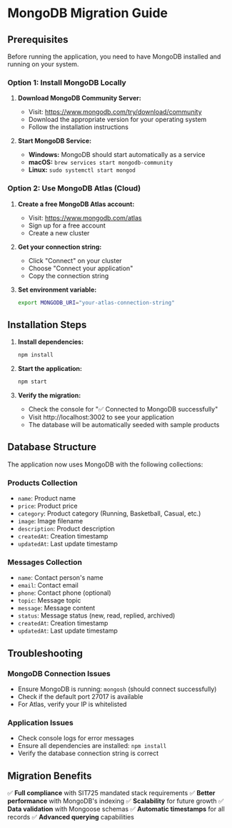 # MongoDB Migration Guide

## Prerequisites

Before running the application, you need to have MongoDB installed and running on your system.

### Option 1: Install MongoDB Locally

1. **Download MongoDB Community Server:**
   - Visit: https://www.mongodb.com/try/download/community
   - Download the appropriate version for your operating system
   - Follow the installation instructions

2. **Start MongoDB Service:**
   - **Windows:** MongoDB should start automatically as a service
   - **macOS:** `brew services start mongodb-community`
   - **Linux:** `sudo systemctl start mongod`

### Option 2: Use MongoDB Atlas (Cloud)

1. **Create a free MongoDB Atlas account:**
   - Visit: https://www.mongodb.com/atlas
   - Sign up for a free account
   - Create a new cluster

2. **Get your connection string:**
   - Click "Connect" on your cluster
   - Choose "Connect your application"
   - Copy the connection string

3. **Set environment variable:**
   ```bash
   export MONGODB_URI="your-atlas-connection-string"
   ```

## Installation Steps

1. **Install dependencies:**
   ```bash
   npm install
   ```

2. **Start the application:**
   ```bash
   npm start
   ```

3. **Verify the migration:**
   - Check the console for "✅ Connected to MongoDB successfully"
   - Visit http://localhost:3002 to see your application
   - The database will be automatically seeded with sample products

## Database Structure

The application now uses MongoDB with the following collections:

### Products Collection
- `name`: Product name
- `price`: Product price
- `category`: Product category (Running, Basketball, Casual, etc.)
- `image`: Image filename
- `description`: Product description
- `createdAt`: Creation timestamp
- `updatedAt`: Last update timestamp

### Messages Collection
- `name`: Contact person's name
- `email`: Contact email
- `phone`: Contact phone (optional)
- `topic`: Message topic
- `message`: Message content
- `status`: Message status (new, read, replied, archived)
- `createdAt`: Creation timestamp
- `updatedAt`: Last update timestamp

## Troubleshooting

### MongoDB Connection Issues
- Ensure MongoDB is running: `mongosh` (should connect successfully)
- Check if the default port 27017 is available
- For Atlas, verify your IP is whitelisted

### Application Issues
- Check console logs for error messages
- Ensure all dependencies are installed: `npm install`
- Verify the database connection string is correct

## Migration Benefits

✅ **Full compliance** with SIT725 mandated stack requirements
✅ **Better performance** with MongoDB's indexing
✅ **Scalability** for future growth
✅ **Data validation** with Mongoose schemas
✅ **Automatic timestamps** for all records
✅ **Advanced querying** capabilities
